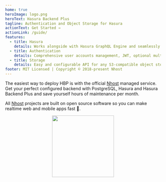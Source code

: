 ```yaml
---
home: true
heroImage: logo.png
heroText: Hasura Backend Plus
tagline: Authentication and Object Storage for Hasura
actionText: Get Started →
actionLink: /guide/
features:
  - title: Hasura
    details: Works alongside with Hasura GraphQL Engine and seamlessly integrates the recurrent features you're craving for.
  - title: Authentication
    details: Comprehensive user accounts management, JWT, optional multi-factor authentication, Hasura claims with roles and custom fields and many more.
  - title: Storage
    details: Easy and configurable API for any S3-compatible object storage such as Minio.
footer: MIT Licensed | Copyright © 2018-present Nhost
---
```


The easiest way to deploy HBP is with the official [Nhost](https://nhost.io) managed service. Get your perfect configured backend with PostgreSQL, Hasura and Hasura Backend Plus and save yourself hours of maintenance per month.

All [Nhost](https://nhost.io) projects are built on open source software so you can make realtime web and mobile apps fast 🚀.

<div style="text-align:center;">
  <a href="https://nhost.io/register" target="_blank" >
    <img src="https://github.com/nhost/hasura-backend-plus/raw/master/assets/nhost-register-button.png" width="200px" />
  </a>
</div>
